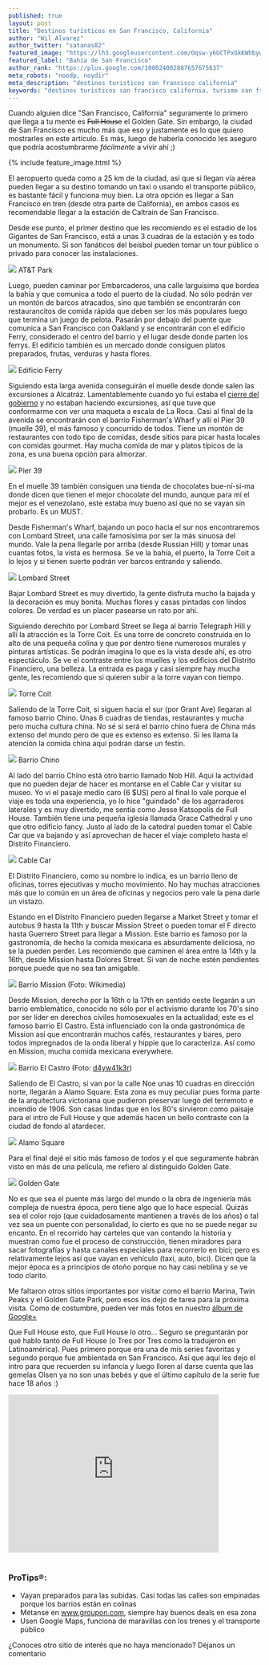 ```yaml
---
published: true
layout: post
title: "Destinos turísticos en San Francisco, California"
author: "Wil Alvarez"
author_twitter: "satanas82"
featured_image: "https://lh3.googleusercontent.com/Oqsw-y6UCTPxGkKWhbywNZdGS25oRq1tPrnmoFcIyBc=w785-h589-no"
featured_label: "Bahía de San Francisco"
author_rank: "https://plus.google.com/100024002887657675637"
meta_robots: "noodp, noydir"
meta_description: "destinos turisticos san francisco california"
keywords: "destinos turisticos san francisco california, turismo san francisco california"
---
```


Cuando alguien dice "San Francisco, California" seguramente lo primero que llega a tu mente es <strike>Full House</strike> 
el Golden Gate. Sin embargo, la ciudad de San Francisco es mucho más que eso y justamente es lo que quiero mostrarles 
en este artículo. Es más, luego de haberla conocido les aseguro que podría acostumbrarme *fácilmente* a vivir ahí ;)
<!-- summary -->

{% include feature_image.html %}

El aeropuerto queda como a 25 km de la ciudad, así que si llegan vía aérea pueden llegar a su destino tomando un taxi 
o usando el transporte público, es bastante fácil y funciona muy bien. La otra opción es llegar a San Francisco en tren (desde otra parte
de California), en ambos casos es recomendable llegar a la estación de Caltrain de San Francisco.


Desde ese punto, el primer destino que les recomiendo es el estadio de los Gigantes de San Francisco, está a unas
3 cuadras de la estación y es todo un monumento. Si son fanáticos del beisbol pueden tomar un tour público o privado
para conocer las instalaciones.

<img id="at&t-park" src="https://lh4.googleusercontent.com/-KRJLJq2hwfI/UqkukM8VdlI/AAAAAAAAAz0/bcBc7rCbPBM/w785-h589-no/20131012_155837.jpg" class="with-label">
<label for="at&t-park" class="image-description">AT&T Park</label>


Luego, pueden caminar por Embarcaderos, una calle larguísima que bordea la bahía y que comunica a todo el puerto 
de la ciudad. No sólo podrán ver un montón de barcos atracados, sino que también se encontrarán con restaurancitos de comida rápida
que deben ser los más populares luego que termina un juego de pelota. Pasarán por debajo del puente que comunica a
San Francisco con Oakland y se encontrarán con el edificio Ferry, considerado el centro del barrio y el lugar desde 
donde parten los ferrys. El edificio también es un mercado donde consiguen platos preparados, frutas, verduras y hasta flores.

<img id="edificio-ferry" src="https://lh4.googleusercontent.com/-_8sCeVAuBug/UqkvRBqJKxI/AAAAAAAAA0Y/9htUjajwc_w/w785-h589-no/20131012_164356.jpg" class="with-label">
<label for="edificio-ferry" class="image-description">Edificio Ferry</label>

Siguiendo esta larga avenida conseguirán el muelle desde donde salen las excursiones a Alcatráz. Lamentablemente cuando
yo fui estaba el 
<a href="http://www.infobae.com/2013/09/30/1512702-eeuu-el-congreso-no-aprobo-el-presupuesto-y-el-cierre-del-gobierno-ya-es-un-hecho">cierre del gobierno</a> 
y no estaban haciendo excursiones, así que tuve que conformarme con ver una maqueta
a escala de La Roca. Casi al final de la avenida se encontrarán con el barrio Fisherman&apos;s Wharf y allí el 
Pier 39 (muelle 39), el más famoso y concurrido de todos. Tiene un montón de restaurantes con todo tipo de comidas, 
desde sitios para picar hasta locales con comidas gourmet. Hay mucha comida de mar y platos típicos de la zona, es una 
buena opción para almorzar.

<img id="pier39" src="https://lh4.googleusercontent.com/-SFcvsIEg3W0/UqkvrkV7mwI/AAAAAAAAA04/i64AbYCck1M/w785-h589-no/20131012_172757.jpg" class="with-label">
<label for="pier39" class="image-description">Pier 39</label>

En el muelle 39 también consiguen una tienda de chocolates bue-ní-si-ma donde dicen que tienen el mejor chocolate del mundo, 
aunque para mí el mejor es el venezolano, este estaba muy bueno así que no se vayan sin probarlo. Es un MUST.

Desde Fisherman&apos;s Wharf, bajando un poco hacia el sur nos encontraremos con Lombard Street, una calle famosísima por ser la más sinuosa del 
mundo. Vale la pena llegarle por arriba (desde Russian Hill) y tomar unas cuantas fotos, la vista es hermosa. Se ve la bahía, 
el puerto, la Torre Coit a lo lejos y si tienen suerte podrán ver barcos entrando y saliendo.

<img id="lombard-street" src="https://lh6.googleusercontent.com/-4g2RrZA-yzE/Uqkwthk__5I/AAAAAAAAA14/VrLnhneBthM/w785-h589-no/20131012_205648.jpg" class="with-label">
<label for="lombard-street" class="image-description">Lombard Street</label>

Bajar Lombard Street es muy divertido, la gente disfruta mucho la bajada y la decoración es muy bonita. Muchas flores y 
casas pintadas con lindos colores. De verdad es un placer pasearse un rato por ahí.

Siguiendo derechito por Lombard Street se llega al barrio Telegraph Hill y allí la atracción es la Torre Coit. Es una 
torre de concreto construida en lo alto de una pequeña colina y que por dentro tiene numerosos murales y pinturas artísticas.
Se podrán imagina lo que es la vista desde ahí, es otro espectáculo. Se ve el contraste entre los muelles y los edificios 
del Distrito Financiero, una belleza. La entrada es paga y casi siempre hay mucha gente, les recomiendo que si quieren 
subir a la torre vayan con tiempo.

<img id="torre-coit" src="https://lh6.googleusercontent.com/-w-7iK5IHrhY/UqkwvcDgd3I/AAAAAAAAA2A/xRO_93xVosY/w442-h589-no/20131012_212833.jpg" class="with-label">
<label for="torre-coit" class="image-description">Torre Coit</label>

Saliendo de la Torre Coit, si siguen hacia el sur (por Grant Ave) llegaran al famoso barrio Chino. Unas 8 cuadras de 
tiendas, restaurantes y mucha pero mucha cultura china. No sé si será el barrio chino fuera de China más extenso del 
mundo pero de que es extenso es extenso. Si les llama la atención la comida china aquí podrán darse un festín.

<img id="chinatown" src="https://lh3.googleusercontent.com/-rGzm9QP-oNM/UqkxTOMvM0I/AAAAAAAAA2g/nvYgnq2IMyM/w630-h589-no/20131015_202302.jpg" class="with-label">
<label for="chinatown" class="image-description">Barrio Chino</label>

Al lado del barrio Chino está otro barrio llamado Nob Hill. Aquí la actividad que no pueden dejar de hacer es montarse 
en el Cable Car y visitar su museo. Yo vi el pasaje medio caro (6 $US) pero al final 
lo vale porque el viaje es toda una experiencia, yo lo hice "guindado" de los agarraderos laterales y es muy divertido, 
me sentía como Jesse Katsopolis de Full House. También tiene una pequeña iglesia llamada Grace Cathedral y uno que otro
edificio fancy. Justo al lado de la catedral pueden tomar el Cable Car que va bajando y así aprovechan de hacer el viaje 
completo hasta el Distrito Financiero.

<img id="cable-car" src="https://lh3.googleusercontent.com/-VOi6UlycYV4/UqkxA1vpbuI/AAAAAAAAA2Q/m04rCFxfTzg/w785-h589-no/20131012_223722.jpg" class="with-label">
<label for="cable-car" class="image-description">Cable Car</label>

El Distrito Financiero, como su nombre lo indica, es un barrio lleno de oficinas, torres ejecutivas y mucho movimiento.
No hay muchas atracciones más que lo común en un área de oficinas y negocios pero vale la pena darle un vistazo.

Estando en el Distrito Financiero pueden llegarse a Market Street y tomar el autobus 9 hasta la 11th y buscar
Mission Street o pueden tomar el F directo hasta Guerrero Street para llegar a Mission. Este barrio es famoso por la 
gastronomía, de hecho la comida mexicana es absurdamente deliciosa, no se la pueden perder. Les 
recomiendo que caminen el área entre la 14th y la 16th, desde Mission hasta Dolores Street. Si van de noche estén 
pendientes porque puede que no sea tan amigable.

<img id="mission" src="http://upload.wikimedia.org/wikipedia/commons/9/91/Mission_San_Francisco_de_Asis.JPG" class="with-label">
<label for="mission" class="image-description">Barrio Mission (Foto: Wikimedia)</label>

Desde Mission, derecho por la 16th o la 17th en sentido oeste llegarán a un barrio emblemático, conocido no sólo por el 
activismo durante los 70&apos;s sino por ser líder en derechos civiles homosexuales en la actualidad; este es el famoso barrio 
El Castro. Está influenciado con la onda gastronómica de Mission así que encontrarán muchos cafés, restaurantes y bares, 
pero todos impregnados de la onda liberal y hippie que lo caracteriza. Así como en Mission, mucha comida mexicana everywhere.

<img id="el-castro" src="http://farm3.staticflickr.com/2497/4139794904_928852891f_o.jpg" class="with-label">
<label for="el-castro" class="image-description">Barrio El Castro (Foto: <a href="http://www.flickr.com/people/cdrewing/">d4yw41k3r</a>)</label>

Saliendo de El Castro, si van por la calle Noe unas 10 cuadras en dirección norte, llegarán a Alamo Square. Esta zona es 
muy peculiar pues forma parte de la arquitectura victoriana que pudieron preservar luego del terremoto e incendio de 1906. 
Son casas lindas que en los 80&apos;s sirvieron como paisaje para el intro de Full House y que además hacen un bello 
contraste con la ciudad de fondo al atardecer.

<img id="alamo-square" src="https://lh4.googleusercontent.com/-qIF5PFzPo5I/UqkxmhKK6FI/AAAAAAAAA3E/Zxf1wGKcNiA/w858-h589-no/alamo-square.png" class="with-label">
<label for="alamo-square" class="image-description">Alamo Square</label>


Para el final dejé el sitio más famoso de todos y el que seguramente habrán visto en más de una película, me refiero al distinguido Golden Gate.

<img id="golden-gate" src="https://lh4.googleusercontent.com/--APOWYF0KJI/Uqkv68X83rI/AAAAAAAAA1I/XuN6rSt7-O4/w785-h589-no/20131012_193549.jpg" class="with-label">
<label for="golden-gate" class="image-description">Golden Gate</label>

No es que sea el puente más largo del mundo o la obra de ingeniería más compleja de nuestra época, pero tiene algo que lo
hace especial. Quizás sea el color rojo (que cuidadosamente mantienen a través de los años) o tal vez sea un puente con 
personalidad, lo cierto es que no se puede negar su encanto. En el recorrido hay carteles que van contando la historia
y muestran como fue el proceso de construcción, tienen miradores para sacar fotografías y hasta canales especiales para 
recorrerlo en bici; pero es relativamente lejos así que vayan en vehículo (taxi, auto, bici). Dicen que la 
mejor época es a principios de otoño porque no hay casi neblina y se ve todo clarito.

Me faltaron otros sitios importantes por visitar como el barrio Marina, Twin Peaks y el Golden Gate Park, pero esos los dejo de tarea para la próxima visita.
Como de costumbre, pueden ver más fotos en nuestro <a href="https://plus.google.com/u/0/b/109580611265902807643/photos/109580611265902807643/albums/5956343171706436465">álbum de Google+</a>

Que Full House esto, que Full House lo otro... Seguro se preguntarán por qué hablo tanto de Full House (o Tres por Tres como la 
tradujeron en Latinoamérica). Pues primero porque era una de mis series favoritas y segundo porque fue ambientada en San Francisco. 
Así que aquí les dejo el intro para que recuerden su infancia y luego lloren al darse cuenta que las gemelas Olsen ya 
no son unas bebés y que el último capítulo de la serie fue hace 18 años :)

<div class="centered"><iframe width="420" height="315" src="http://www.youtube.com/embed/2EL65KLdEHE" frameborder="0" allowfullscreen></iframe></div>

<br/>

<h3>ProTips&reg;:</h3>

* Vayan preparados para las subidas. Casi todas las calles son empinadas porque los barrios están en colinas
* Métanse en <a href="http://www.groupon.com/browse/san-francisco">www.groupon.com</a>, siempre hay buenos deals en esa zona
* Usen Google Maps, funciona de maravillas con los trenes y el transporte público

¿Conoces otro sitio de interés que no haya mencionado? Déjanos un comentario
